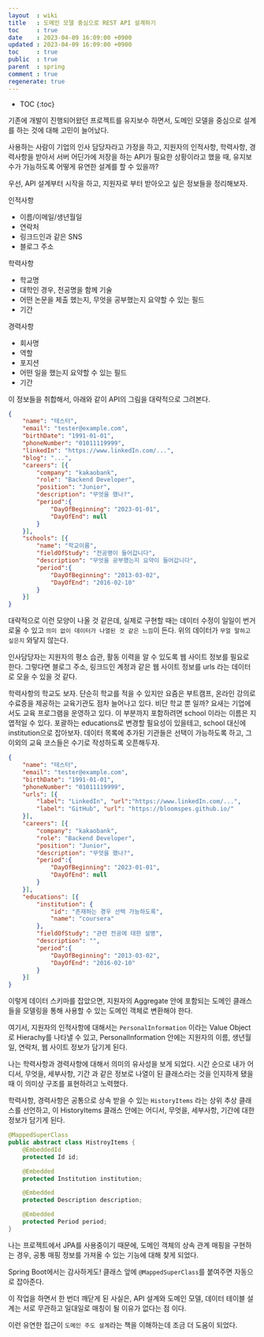 ```yaml
---
layout  : wiki
title   : 도메인 모델 중심으로 REST API 설계하기
toc     : true
date    : 2023-04-09 16:09:00 +0900
updated : 2023-04-09 16:09:00 +0900
toc     : true
public  : true
parent  : spring
comment : true
regenerate: true
---
```


* TOC
{:toc}

기존에 개발이 진행되어왔던 프로젝트를 유지보수 하면서, 도메인 모델을 중심으로 설계를 하는 것에 대해 고민이 늘어났다.  

사용하는 사람이 기업의 인사 담당자라고 가정을 하고, 지원자의 인적사항, 학력사항, 경력사항을 받아서 서버 어딘가에 저장을 하는 API가 필요한 상황이라고 했을 때,
유지보수가 가능하도록 어떻게 유연한 설계를 할 수 있을까?  

우선, API 설계부터 시작을 하고, 지원자로 부터 받아오고 싶은 정보들을 정리해보자.  

인적사항
- 이름/이메일/생년월일
- 연락처
- 링크드인과 같은 SNS
- 블로그 주소

학력사항
- 학교명
- 대학인 경우, 전공명을 함께 기술
- 어떤 논문을 제출 했는지, 무엇을 공부했는지 요약할 수 있는 필드
- 기간

경력사항
- 회사명
- 역할
- 포지션
- 어떤 일을 했는지 요약할 수 있는 필드
- 기간

이 정보들을 취합해서, 아래와 같이 API의 그림을 대략적으로 그려본다.

```json
{
    "name": "테스터",
    "email": "tester@example.com",
    "birthDate": "1991-01-01",
    "phoneNumber": "01011119999",
    "linkedIn": "https://www.linkedIn.com/...",
    "blog": "...",
    "careers": [{
        "company": "kakaobank",
        "role": "Backend Developer",
        "position": "Junior",
        "description": "무엇을 했나?",
        "period":{
            "DayOfBeginning": "2023-01-01",
            "DayOfEnd": null
        }
    }],
    "schools": [{
        "name": "학교이름",
        "fieldOfStudy": "전공명이 들어갑니다",
        "description": "무엇을 공부했는지 요약이 들어갑니다",
        "period":{
            "DayOfBeginning": "2013-03-02",
            "DayOfEnd": "2016-02-10"
        }
    }]
}
```

대략적으로 이런 모양이 나올 것 같은데, 실제로 구현할 때는 데이터 수정이 일일이 번거로울 수 있고 `의미 없이 데이터가 나열된 것 같은 느낌`이 든다. 위의 데이터가 `무얼 말하고 싶은지` 와닿지 않는다.  

인사담당자는 지원자의 평소 습관, 활동 이력을 알 수 있도록 웹 사이트 정보를 필요로 한다. 그렇다면 블로그 주소, 링크드인 계정과 같은 웹 사이트 정보를 urls 라는 데이터로 모을 수 있을 것 같다.  

학력사항의 학교도 보자. 단순히 학교를 적을 수 있지만 요즘은 부트캠프, 온라인 강의로 수료증을 제공하는 교육기관도 점차 늘어나고 있다. 비단 학교 뿐 일까? 요새는 기업에서도 교육 프로그램을 운영하고 있다. 이 부분까지 포함하려면 school 이라는 이름은 지엽적일 수 있다. 포괄하는 educations로 변경할 필요성이 있을테고, school 대신에 institution으로 잡아보자. 데이터 목록에 추가된 기관들은 선택이 가능하도록 하고, 그 이외의 교육 코스들은 수기로 작성하도록 오픈해두자.  

```json
{
    "name": "테스터",
    "email": "tester@example.com",
    "birthDate": "1991-01-01",
    "phoneNumber": "01011119999",
    "urls": [{
        "label": "LinkedIn", "url":"https://www.linkedIn.com/...",
        "label": "GitHub", "url": "https://bloomspes.github.io/"
    }],
    "careers": [{
        "company": "kakaobank",
        "role": "Backend Developer",
        "position": "Junior",
        "description": "무엇을 했나?",
        "period":{
            "DayOfBeginning": "2023-01-01",
            "DayOfEnd": null
        }
    }],
    "educations": [{
        "institution": {
            "id": "존재하는 경우 선택 가능하도록",
            "name": "coursera"
        },
        "fieldOfStudy": "관련 전공에 대한 설명",
        "description": "",
        "period":{
            "DayOfBeginning": "2013-03-02",
            "DayOfEnd": "2016-02-10"
        }
    }]
}
```

이렇게 데이터 스키마를 잡았으면, 지원자의 Aggregate 안에 포함되는 도메인 클래스들을 모델링을 통해 사용할 수 있는 도메인 객체로 변환해야 한다.  

여기서, 지원자의 인적사항에 대해서는 `PersonalInformation` 이라는 Value Object로 Hierachy를 나타낼 수 있고, PersonalInformation 안에는 지원자의 이름, 생년월일, 연락처, 웹 사이트 정보가 담기게 된다.  

나는 학력사항과 경력사항에 대해서 의미의 유사성을 보게 되었다. 시간 순으로 내가 어디서, 무엇을, 세부사항, 기간 과 같은 정보로 나열이 된 클래스라는 것을 인지하게 됐을 때 이 의미상 구조를 표현하려고 노력했다.  

학력사항, 경력사항은 공통으로 상속 받을 수 있는 `HistoryItems` 라는 상위 추상 클래스를 선언하고, 이 HistoryItems 클래스 안에는 어디서, 무엇을, 세부사항, 기간에 대한 정보가 담기게 된다.

```Java
@MappedSuperClass
public abstract class HistroyItems {
    @EmbeddedId
    protected Id id;

    @Embedded
    protected Institution institution;

    @Embedded
    protected Description description;

    @Embedded
    protected Period period;
}
```

나는 프로젝트에서 JPA를 사용중이기 때문에, 도메인 객체의 상속 관계 매핑을 구현하는 경우, 공통 매핑 정보를 가져올 수 있는 기능에 대해 찾게 되었다.  

Spring Boot에서는 감사하게도! 클래스 앞에 `@MappedSuperClass`를 붙여주면 자동으로 잡아준다.  

이 작업을 하면서 한 번더 깨닫게 된 사실은, API 설계와 도메인 모델, 데이터 테이블 설계는 서로 무관하고 일대일로 매칭이 될 이유가 없다는 점 이다.  

이런 유연한 접근이 `도메인 주도 설계`라는 책을 이해하는데 조금 더 도움이 되었다.

